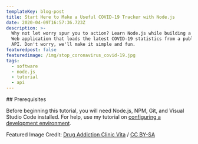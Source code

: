 ```yaml
---
templateKey: blog-post
title: Start Here to Make a Useful COVID-19 Tracker with Node.js
date: 2020-04-09T16:57:36.723Z
description: >-
  Why not let worry spur you to action? Learn Node.js while building a simple
  Web application that loads the latest COVID-19 statistics from a public REST
  API. Don't worry, we'll make it simple and fun.
featuredpost: false
featuredimage: /img/stop_coronavirus_covid-19.jpg
tags:
  - software
  - node.js
  - tutorial
  - api
---
```

\## Prerequisites

Before beginning this tutorial, you will need Node.js, NPM, Git, and Visual Studio Code installed. For help, use my tutorial on [configuring a development environment](/blog/2020-04-08-configure-a-nodejs-development-environment-on-windows-10/).

Featured Image Credit: [Drug Addiction Clinic Vita](https://commons.wikimedia.org/wiki/File:Stop_Coronavirus_COVID-19.jpg) / [CC BY-SA](https://creativecommons.org/licenses/by-sa/4.0)